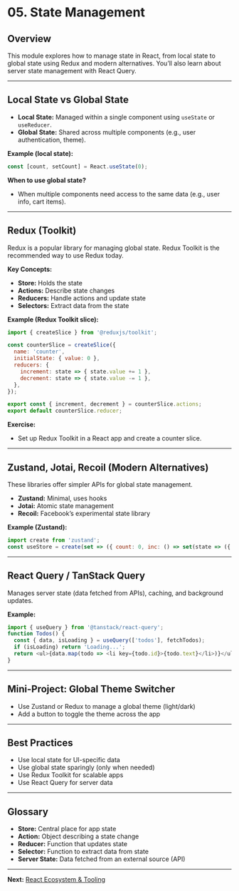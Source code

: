 # 05. State Management

## Overview
This module explores how to manage state in React, from local state to global state using Redux and modern alternatives. You’ll also learn about server state management with React Query.

---

## Local State vs Global State
- **Local State:** Managed within a single component using `useState` or `useReducer`.
- **Global State:** Shared across multiple components (e.g., user authentication, theme).

**Example (local state):**
```jsx
const [count, setCount] = React.useState(0);
```

**When to use global state?**
- When multiple components need access to the same data (e.g., user info, cart items).

---

## Redux (Toolkit)
Redux is a popular library for managing global state. Redux Toolkit is the recommended way to use Redux today.

**Key Concepts:**
- **Store:** Holds the state
- **Actions:** Describe state changes
- **Reducers:** Handle actions and update state
- **Selectors:** Extract data from the state

**Example (Redux Toolkit slice):**
```js
import { createSlice } from '@reduxjs/toolkit';

const counterSlice = createSlice({
  name: 'counter',
  initialState: { value: 0 },
  reducers: {
    increment: state => { state.value += 1 },
    decrement: state => { state.value -= 1 },
  },
});

export const { increment, decrement } = counterSlice.actions;
export default counterSlice.reducer;
```

**Exercise:**
- Set up Redux Toolkit in a React app and create a counter slice.

---

## Zustand, Jotai, Recoil (Modern Alternatives)
These libraries offer simpler APIs for global state management.
- **Zustand:** Minimal, uses hooks
- **Jotai:** Atomic state management
- **Recoil:** Facebook’s experimental state library

**Example (Zustand):**
```js
import create from 'zustand';
const useStore = create(set => ({ count: 0, inc: () => set(state => ({ count: state.count + 1 })) }));
```

---

## React Query / TanStack Query
Manages server state (data fetched from APIs), caching, and background updates.

**Example:**
```js
import { useQuery } from '@tanstack/react-query';
function Todos() {
  const { data, isLoading } = useQuery(['todos'], fetchTodos);
  if (isLoading) return 'Loading...';
  return <ul>{data.map(todo => <li key={todo.id}>{todo.text}</li>)}</ul>;
}
```

---

## Mini-Project: Global Theme Switcher
- Use Zustand or Redux to manage a global theme (light/dark)
- Add a button to toggle the theme across the app

---

## Best Practices
- Use local state for UI-specific data
- Use global state sparingly (only when needed)
- Use Redux Toolkit for scalable apps
- Use React Query for server data

---

## Glossary
- **Store:** Central place for app state
- **Action:** Object describing a state change
- **Reducer:** Function that updates state
- **Selector:** Function to extract data from state
- **Server State:** Data fetched from an external source (API)

---

**Next:** [React Ecosystem & Tooling](../06-ecosystem-tooling/README.md)